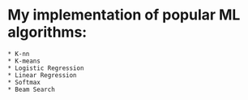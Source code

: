 # My implementation of popular ML algorithms:
    * K-nn
    * K-means
    * Logistic Regression
    * Linear Regression
    * Softmax
    * Beam Search
